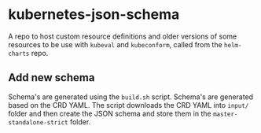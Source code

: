 # kubernetes-json-schema

A repo to host custom resource definitions and older versions of some resources to be use with `kubeval` and `kubeconform`, called from the `helm-charts` repo. 

## Add new schema

Schema's are generated using the `build.sh` script. Schema's are generated based on the CRD YAML. The script downloads the CRD YAML into `input/` folder and then create the JSON schema and store them in the `master-standalone-strict` folder.
